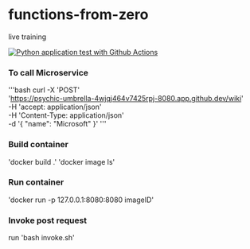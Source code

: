# functions-from-zero
live training

[![Python application test with Github Actions](https://github.com/vincenzosilvio/functions-from-zero/actions/workflows/main.yml/badge.svg)](https://github.com/vincenzosilvio/functions-from-zero/actions/workflows/main.yml)


### To call Microservice

'''bash
curl -X 'POST' \
  'https://psychic-umbrella-4wjqj464v7425rpj-8080.app.github.dev/wiki' \
  -H 'accept: application/json' \
  -H 'Content-Type: application/json' \
  -d '{
  "name": "Microsoft"
}'
'''

### Build container

'docker build .'
'docker image ls'

### Run container

'docker run -p 127.0.0.1:8080:8080 imageID'

### Invoke post request

run 'bash invoke.sh'